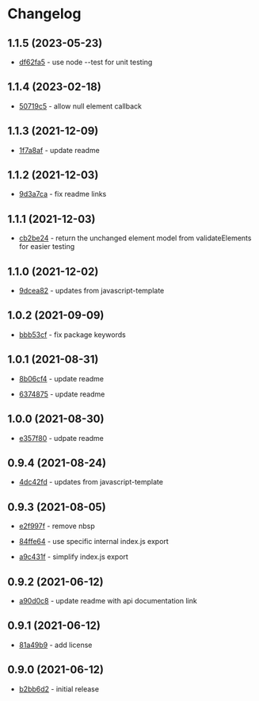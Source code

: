 # Changelog

## 1.1.5 (2023-05-23)

- [df62fa5](https://github.com/craigahobbs/element-model/commit/df62fa5) - use node --test for unit testing

## 1.1.4 (2023-02-18)

- [50719c5](https://github.com/craigahobbs/element-model/commit/50719c5) - allow null element callback

## 1.1.3 (2021-12-09)

- [1f7a8af](https://github.com/craigahobbs/element-model/commit/1f7a8af) - update readme

## 1.1.2 (2021-12-03)

- [9d3a7ca](https://github.com/craigahobbs/element-model/commit/9d3a7ca) - fix readme links

## 1.1.1 (2021-12-03)

- [cb2be24](https://github.com/craigahobbs/element-model/commit/cb2be24) - return the unchanged element model from validateElements for easier testing

## 1.1.0 (2021-12-02)

- [9dcea82](https://github.com/craigahobbs/element-model/commit/9dcea82) - updates from javascript-template

## 1.0.2 (2021-09-09)

- [bbb53cf](https://github.com/craigahobbs/element-model/commit/bbb53cf) - fix package keywords

## 1.0.1 (2021-08-31)

- [8b06cf4](https://github.com/craigahobbs/element-model/commit/8b06cf4) - update readme

- [6374875](https://github.com/craigahobbs/element-model/commit/6374875) - update readme

## 1.0.0 (2021-08-30)

- [e357f80](https://github.com/craigahobbs/element-model/commit/e357f80) - udpate readme

## 0.9.4 (2021-08-24)

- [4dc42fd](https://github.com/craigahobbs/element-model/commit/4dc42fd) - updates from javascript-template

## 0.9.3 (2021-08-05)

- [e2f997f](https://github.com/craigahobbs/element-model/commit/e2f997f) - remove nbsp

- [84ffe64](https://github.com/craigahobbs/element-model/commit/84ffe64) - use specific internal index.js export

- [a9c431f](https://github.com/craigahobbs/element-model/commit/a9c431f) - simplify index.js export

## 0.9.2 (2021-06-12)

- [a90d0c8](https://github.com/craigahobbs/element-model/commit/a90d0c8) - update readme with api documentation link

## 0.9.1 (2021-06-12)

- [81a49b9](https://github.com/craigahobbs/element-model/commit/81a49b9) - add license

## 0.9.0 (2021-06-12)

- [b2bb6d2](https://github.com/craigahobbs/element-model/commit/b2bb6d2) - initial release
